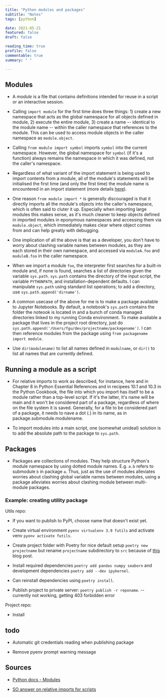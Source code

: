 ```yaml
---
title: "Python modules and packages"
subtitle: "Notes"
tags: [python]

date: 2021-05-21
featured: false
draft: false

reading_time: true
profile: false
commentable: true
summary: " "

---
```


## Modules

- A *module* is a file that contains definitions intended for reuse in a script
  or an interactive session.

- Calling `import module` for the first time does three things: 1) create a new
  namespace that acts as the global namespace for all objects defined in module,
  2) execute the entire module, 3) create a name -- identical to the module name
  -- within the caller namespace that references to the module. This can be used
  to access module objects in the caller namespace as `module.object`.

- Calling `from module import symbol` imports `symbol` into the current
  namespace. However, the global namespace for `symbol` (if it's a function)
  always remains the namespace in which it was defined, not the caller's
  namespace.

- Regardless of what variant of the import statement is being used to import
  contents from a module, all of the module's statements will be initialised the
  first time (and only the first time) the module name is encountered in an
  import statement (more details
  [here](https://docs.python.org/3/tutorial/modules.html#more-on-modules)).

- One reason `from module import *` is generally discouraged is that it directly
  imports all the module's objects into the caller's namespace, which is often
  said to cluter it up. Especially when importing large modules this makes
  sense, as it's much cleaner to keep objects defined in imported modules in
  eponymous namespaces and accessing them via `module.object`, which immediately
  makes clear where object comes from and can help greatly with debugging.

- One implication of all the above is that as a developer, you don't have to
  worry about clashing variable names between modules, as they are each stored
  in their own namespace, and accessed via `moduleA.foo` and `moduleB.foo` in
  the caller namespace.

- When we import a module `foo`, the interpreter first searches for a built-in
  module and, if none is found, searches a list of directories given the
  variable `sys.path`. `sys.path` contains the directory of the input script,
  the variable `PYTHONPATH`, and installation-dependent defaults. I can
  manipulate `sys.path` using standard list operations; to add a directory, use
  `sys.path.append('dirname')`.

- A common usecase of the above for me is to make a package available to Jupyter
  Notebooks. By default, a notebook's `sys.path` contains the folder the noteook
  is located in and a bunch of conda managed directories linked to my running
  Conda environment. To make available a package that lives in the project root
  directory, just do
  `sys.path.append('/Users/fgu/dev/projectname/packagename')`. I can then
  reference modules from the package using `from packagename import module`.

- Use `dir(modulename)` to list all names defined in `modulname`, or `dir()` to
  list all names that are currently defined.


## Running a module as a script

- For relative imports to work as described, for instance, here and in Chapter 8
  in Python Essential References and in recipees 10.1 and 10.3 in the Python
  Cookbook, the file into which you import has itself to be a module rather than
  a top-level script. If it's the latter, it's name will be main and it won't be
  considered part of a package, regardless of where on the file system it is
  saved. Generally, for a file to be considered part of a package, it needs to
  nave a dot (.) in its name, as in package.submodule.modulename.

- To import modules into a main script, one (somewhat unideal) solution is to
  add the absolute path to the package to `sys.path`.


## Packages

- Packages are collections of modules. They help structure Python's module
  namespace by using dotted module names. E.g. `a.b` refers to submodule `b` in
  package `a`. Thus, just as the use of modules alleviates worries about
  clashing global variable names between modules, using a package alleviates
  worries about clashing module between multi-module packages.

### Example: creating utility package

Utils repo:

- If you want to publish to PyPI, choose name that doesn't exist yet.

- Create virtual environment `pyenv virtualenv 3.9 futils` and activate
  venv `pyenv activate futils`.

- Create project folder with Poetry for nice default setup `poetry new
  projectname` but rename `projectname` subdirectory to `src` because of
  [this](https://hynek.me/articles/testing-packaging/) blog post.

- Install required dependencies `poetry add pandas numpy seaborn` and
  development dependencies `poetry add --dev ipykernel`.

- Can reinstall dependencies using `poetry install`.

- Publish project to private server: `poetry publish -r reponame`. -- currently
  not working, getting 403 forbidden error


Project repo:

- Install 


## todo

- Automatic git credentials reading when publishing package

- Remove pyenv prompt warning message


## Sources

- [Python docs -
  Modules](https://docs.python.org/3/tutorial/modules.html#executing-modules-as-scripts)

- [SO answer on relative imports for
  scripts](https://stackoverflow.com/questions/14132789/relative-imports-in-python-2-7/14132912#14132912)

